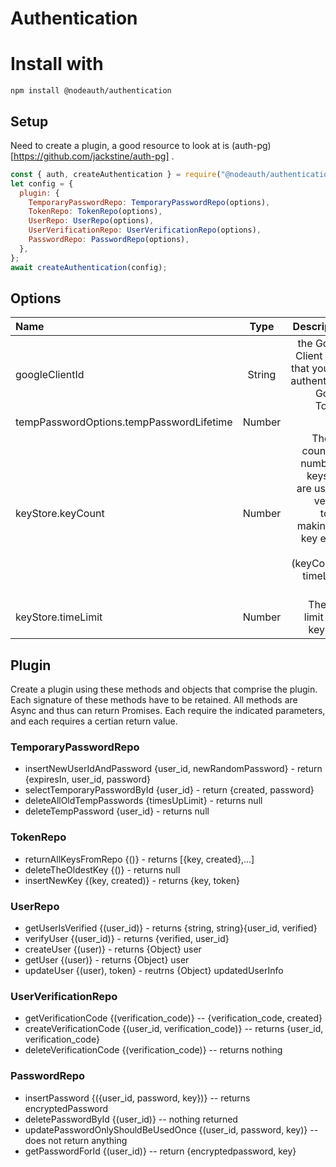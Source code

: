 # Authentication

# Install with

```
npm install @nodeauth/authentication
```

## Setup

Need to create a plugin, a good resource to look at is (auth-pg)[https://github.com/jackstine/auth-pg] .

```javascript
const { auth, createAuthentication } = require("@nodeauth/authentication");
let config = {
  plugin: {
    TemporaryPasswordRepo: TemporaryPasswordRepo(options),
    TokenRepo: TokenRepo(options),
    UserRepo: UserRepo(options),
    UserVerificationRepo: UserVerificationRepo(options),
    PasswordRepo: PasswordRepo(options),
  },
};
await createAuthentication(config);
```

## Options

|Name|Type|Description|
| :---        |    :----:   |          ---: |
|googleClientId|String|the Google Client ID so that you can authenticate Google Tokens|
|tempPasswordOptions.tempPasswordLifetime|Number||
|keyStore.keyCount|Number|The key count, the number of keys that are used to verify a token, making the key expire in (keyCount \* timeLimit) time|
|keyStore.timeLimit|Number|The time limit each key lasts|

## Plugin

Create a plugin using these methods and objects that comprise the plugin. Each signature of these methods have to be retained. All methods are Async and thus can return Promises. Each require the indicated parameters, and each requires a certian return value.

### TemporaryPasswordRepo

- insertNewUserIdAndPassword {user_id, newRandomPassword} - return {expiresIn, user_id, password}
- selectTemporaryPasswordById {user_id} - return {created, password}
- deleteAllOldTempPasswords {timesUpLimit} - returns null
- deleteTempPassword {user_id} - returns null

### TokenRepo

- returnAllKeysFromRepo {()} - returns [{key, created},...]
- deleteTheOldestKey {()} - returns null
- insertNewKey {(key, created)} - returns {key, token}

### UserRepo

- getUserIsVerified {(user_id)} - returns {string, string}{user_id, verified}
- verifyUser {(user_id)} - returns {verified, user_id}
- createUser {(user)} - returns {Object} user
- getUser {(user)} - returns {Object} user
- updateUser {(user), token} - reutrns {Object} updatedUserInfo

### UserVerificationRepo

- getVerificationCode {(verification_code)} -- {verification_code, created}
- createVerificationCode {(user_id, verification_code)} -- returns {user_id, verification_code}
- deleteVerificationCode {(verification_code)} -- returns nothing

### PasswordRepo

- insertPassword {({user_id, password, key})} -- returns encryptedPassword
- deletePasswordById {(user_id)} -- nothing returned
- updatePasswordOnlyShouldBeUsedOnce {(user_id, password, key)} -- does not return anything
- getPasswordForId {(user_id)} -- return {encryptedpassword, key}
